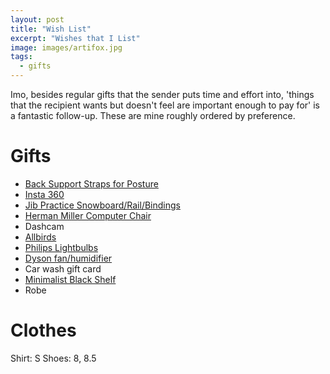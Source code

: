 ```yaml
---
layout: post
title: "Wish List"
excerpt: "Wishes that I List"
image: images/artifox.jpg
tags: 
  - gifts
---
```


Imo, besides regular gifts that the sender puts time and effort into, 'things that the recipient wants but doesn't feel are important enough to pay for' is a fantastic follow-up. These are mine roughly ordered by preference.

# Gifts
* [Back Support Straps for Posture](https://www.amazon.com/dp/B0747YHYZF)
* [Insta 360](https://www.insta360.com/)
* [Jib Practice Snowboard/Rail/Bindings](https://snowboardaddiction.com/collections/most-popular-products)
* [Herman Miller Computer Chair](https://www.hermanmiller.com/)
* Dashcam
* [Allbirds](https://www.allbirds.com/)
* [Philips Lightbulbs](https://www.usa.lighting.philips.com/consumer/choose-a-bulb)
* [Dyson fan/humidifier](https://www.dyson.com/air-treatment/dyson-humidifier-overview.html)
* Car wash gift card
* [Minimalist Black Shelf](https://theartifox.com/collections/artifacts/products/shelf-black)
* Robe

# Clothes
Shirt: S
Shoes: 8, 8.5
